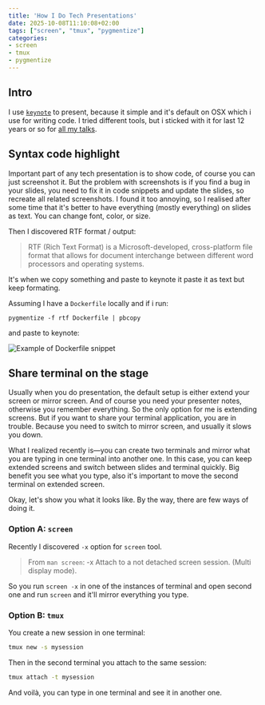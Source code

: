 ```yaml
---
title: 'How I Do Tech Presentations'
date: 2025-10-08T11:10:08+02:00
tags: ["screen", "tmux", "pygmentize"]
categories:
- screen
- tmux
- pygmentize
---
```


## Intro

I use [`keynote`](https://www.apple.com/in/keynote/) to present, because it simple and it's default on OSX which i use for writing code.
I tried different tools, but i sticked with it for last 12 years or so for [all my talks](/pages/talks/).


## Syntax code highlight

Important part of any tech presentation is to show code, of course
you can just screenshot it. But the problem with screenshots is if you find
a bug in your slides, you need to fix it in code snippets and update the slides, so recreate
all related screenshots. I found it too annoying, so I realised after some time
that it's better to have everything (mostly everything) on slides as text. You can change
font, color, or size.

Then I discovered RTF format / output:  

> RTF (Rich Text Format) is a Microsoft-developed, cross-platform file format that allows for document interchange between different word processors and operating systems.

It's when we copy something and paste to keynote
it paste it as text but keep formating.

Assuming I have a `Dockerfile` locally and if i run:

```
pygmentize -f rtf Dockerfile | pbcopy
```

and paste to keynote:

![Example of Dockerfile snippet](keynote-screenshot-docker.png)

<!-- ## Highlight specific lines -->
<!-- TODO: update later -->


## Share terminal on the stage

Usually when you do presentation, the default setup is either extend your screen or mirror screen.
And of course you need your presenter notes, otherwise you remember everything. So the only option
for me is extending screens. But if you want to share your terminal application, you are in trouble.
Because you need to switch to mirror screen, and usually it slows you down. 

What I realized recently is—you can create two terminals and mirror what you are typing in one terminal into another one. 
In this case, you can keep extended screens and switch between slides and terminal quickly.
Big benefit you see what you type, also it's important to move the second terminal on extended screen.

Okay, let's show you what it looks like. By the way, there are few ways of doing it.


### Option A: `screen`

Recently I discovered `-x` option for `screen` tool.

> From `man screen`:
> -x Attach to a not detached screen session. (Multi display mode).

So you run `screen -x` in one of the instances of terminal and open second 
one and run `screen` and it'll mirror everything you type. 

### Option B: `tmux`

You create a new session in one terminal:

```bash
tmux new -s mysession
```

Then in the second terminal you attach to the same session:

```bash
tmux attach -t mysession
```

And voilà, you can type in one terminal and see it in another one.